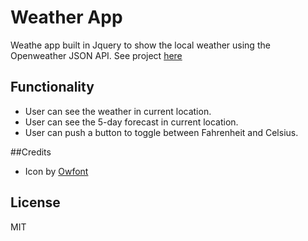 # Weather App
Weathe app built in Jquery to show the local weather using the Openweather JSON API. See project [here](http://alidaca.github.io/Local-Weather-App/)

## Functionality
- User can see the weather in current location.
- User can see the 5-day forecast in current location.
- User can push a button to toggle between Fahrenheit and Celsius.

##Credits
- Icon by [Owfont](http://websygen.github.io/owfont/)

## License
MIT
